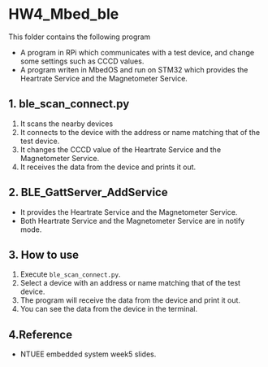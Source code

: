 # HW4_Mbed_ble
This folder contains the following program
* A program in RPi which communicates with a test device, and change some settings such as CCCD values.
* A program writen in MbedOS and run on STM32 which provides the Heartrate Service and the Magnetometer Service.

## 1. ble_scan_connect.py
1. It scans the nearby devices 
2. It connects to the device with the address or name matching that of the test device.
3. It changes the CCCD value of the Heartrate Service and the Magnetometer Service.
4. It receives the data from the device and prints it out.
## 2. BLE_GattServer_AddService
* It provides the Heartrate Service and the Magnetometer Service. 
* Both Heartrate Service and the Magnetometer Service are in notify mode.
## 3. How to use
1. Execute `ble_scan_connect.py`.
2. Select a device with an address or name matching that of the test device.
3. The program will receive the data from the device and print it out.
4. You can see the data from the device in the terminal.

## 4.Reference
* NTUEE embedded system week5 slides.
